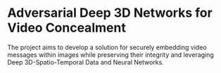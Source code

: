 # Adversarial Deep 3D Networks for Video Concealment 

The project aims to develop a solution for securely embedding video messages within images while preserving their 
integrity and leveraging Deep 3D-Spatio-Temporal Data and Neural Networks. 


